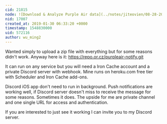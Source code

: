 ```yaml
---
cid: 21815
node: ![Download & Analyze Purple Air data](../notes/jiteovien/08-28-2018/download-analyze-your-purple-air-data)
nid: 17007
created_at: 2019-01-30 06:33:20 +0000
timestamp: 1548830000
uid: 572116
author: wu_ming2
---
```


Wanted simply to upload a zip file with everything but for some reasons didn't work.  Anyway here is it:  https://repo.or.cz/purpleair-notify.git

It can run on any service but you will need a Iron Cache account and a private Discord server with webhook.  Mine runs on heroku.com free tier with Scheduler and Iron Cache add-ons.

Discord iOS app don't need to run in background.  Push notifications are working well, if Discord server doesn't miss to receive the message for some reasons.  Sometimes it does.  The upside for me are private channel and one single URL for access and authentication.

If you are interested to just see it working I can invite you to my Discord server.